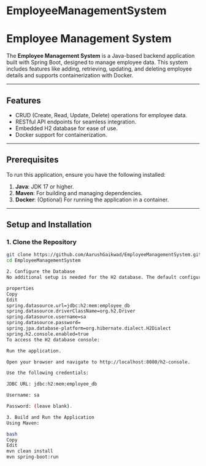 # EmployeeManagementSystem
# Employee Management System

The **Employee Management System** is a Java-based backend application built with Spring Boot, designed to manage employee data. This system includes features like adding, retrieving, updating, and deleting employee details and supports containerization with Docker.

---

## Features
- CRUD (Create, Read, Update, Delete) operations for employee data.
- RESTful API endpoints for seamless integration.
- Embedded H2 database for ease of use.
- Docker support for containerization.

---

## Prerequisites
To run this application, ensure you have the following installed:
1. **Java**: JDK 17 or higher.
2. **Maven**: For building and managing dependencies.
3. **Docker**: (Optional) For running the application in a container.

---

## Setup and Installation

### 1. Clone the Repository
```bash
git clone https://github.com/AarushGaikwad/EmployeeManagementSystem.git
cd EmployeeManagementSystem

2. Configure the Database
No additional setup is needed for the H2 database. The default configuration is already included in application.properties:

properties
Copy
Edit
spring.datasource.url=jdbc:h2:mem:employee_db
spring.datasource.driverClassName=org.h2.Driver
spring.datasource.username=sa
spring.datasource.password=
spring.jpa.database-platform=org.hibernate.dialect.H2Dialect
spring.h2.console.enabled=true
To access the H2 database console:

Run the application.

Open your browser and navigate to http://localhost:8080/h2-console.

Use the following credentials:

JDBC URL: jdbc:h2:mem:employee_db

Username: sa

Password: (leave blank).

3. Build and Run the Application
Using Maven:

bash
Copy
Edit
mvn clean install
mvn spring-boot:run
